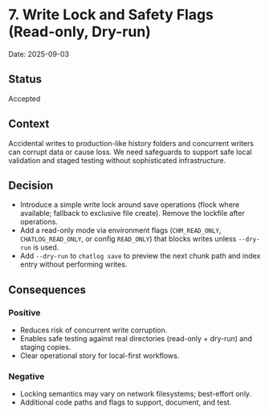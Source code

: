 # 7. Write Lock and Safety Flags (Read-only, Dry-run)

Date: 2025-09-03

## Status

Accepted

## Context

Accidental writes to production-like history folders and concurrent writers can corrupt data or cause loss. We need safeguards to support safe local validation and staged testing without sophisticated infrastructure.

## Decision

- Introduce a simple write lock around save operations (flock where available; fallback to exclusive file create). Remove the lockfile after operations.
- Add a read-only mode via environment flags (`CHM_READ_ONLY`, `CHATLOG_READ_ONLY`, or config `READ_ONLY`) that blocks writes unless `--dry-run` is used.
- Add `--dry-run` to `chatlog save` to preview the next chunk path and index entry without performing writes.

## Consequences

### Positive

- Reduces risk of concurrent write corruption.
- Enables safe testing against real directories (read-only + dry-run) and staging copies.
- Clear operational story for local-first workflows.

### Negative

- Locking semantics may vary on network filesystems; best-effort only.
- Additional code paths and flags to support, document, and test.

